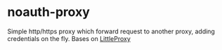 # noauth-proxy

Simple http/https proxy which forward request to another proxy, adding credentials on the fly.
Bases on [LittleProxy](https://github.com/adamfisk/LittleProxy)
